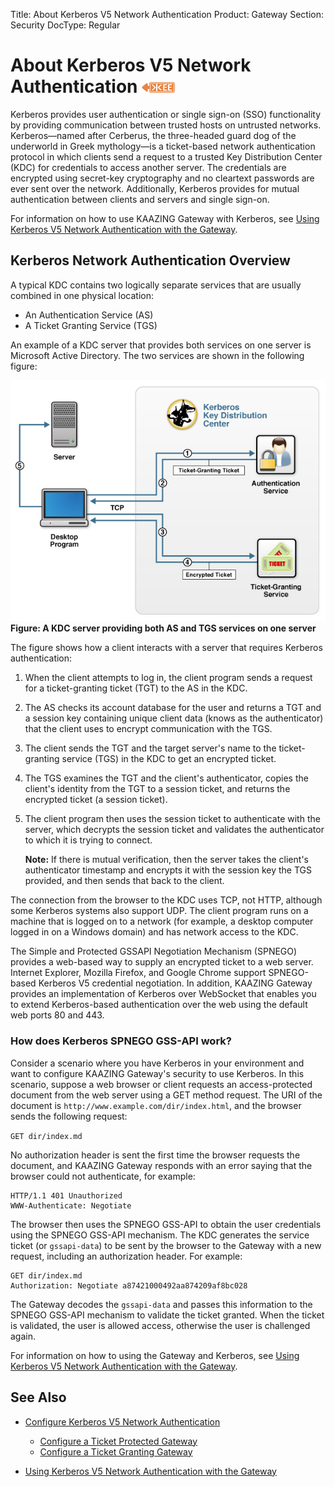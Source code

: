Title: About Kerberos V5 Network Authentication
Product: Gateway
Section: Security
DocType: Regular

About Kerberos V5 Network Authentication ![This feature is available in KAAZING Gateway - Enterprise Edition](../images/enterprise-feature.png)
=============================================================================================================

Kerberos provides user authentication or single sign-on (SSO) functionality by providing communication between trusted hosts on untrusted networks. Kerberos—named after Cerberus, the three-headed guard dog of the underworld in Greek mythology—is a ticket-based network authentication protocol in which clients send a request to a trusted <a name="kdc"></a>Key Distribution Center (KDC) for credentials to access another server. The credentials are encrypted using secret-key cryptography and no cleartext passwords are ever sent over the network. Additionally, Kerberos provides for mutual authentication between clients and servers and single sign-on.

For information on how to use KAAZING Gateway with Kerberos, see [Using Kerberos V5 Network Authentication with the Gateway](u_kerberos_configure.md).

Kerberos Network Authentication Overview
------------------------------------------------------------------------

A typical KDC contains two logically separate services that are usually combined in one physical location:

-   An Authentication Service (AS)
-   A Ticket Granting Service (TGS)

An example of a KDC server that provides both services on one server is Microsoft Active Directory. The two services are shown in the following figure:

![A KDC server providing both AS and TGS services on one server](../images/f-kerberos5-model-web.jpg)
**Figure: A KDC server providing both AS and TGS services on one server**

The figure shows how a client interacts with a server that requires Kerberos authentication:

1.  When the client attempts to log in, the client program sends a request for a ticket-granting ticket (TGT) to the AS in the KDC.
2.  The AS checks its account database for the user and returns a TGT and a session key containing unique client data (knows as the authenticator) that the client uses to encrypt communication with the TGS.
3.  The client sends the TGT and the target server's name to the ticket-granting service (TGS) in the KDC to get an encrypted ticket.
4.  The TGS examines the TGT and the client's authenticator, copies the client's identity from the TGT to a session ticket, and returns the encrypted ticket (a session ticket).
5.  The client program then uses the session ticket to authenticate with the server, which decrypts the session ticket and validates the authenticator to which it is trying to connect.

    **Note:** If there is mutual verification, then the server takes the client's authenticator timestamp and encrypts it with the session key the TGS provided, and then sends that back to the client.

The connection from the browser to the KDC uses TCP, not HTTP, although some Kerberos systems also support UDP. The client program runs on a machine that is logged on to a network (for example, a desktop computer logged in on a Windows domain) and has network access to the KDC.

The Simple and Protected GSSAPI Negotiation Mechanism (SPNEGO) provides a web-based way to supply an encrypted ticket to a web server. Internet Explorer, Mozilla Firefox, and Google Chrome support SPNEGO-based Kerberos V5 credential negotiation. In addition, KAAZING Gateway provides an implementation of Kerberos over WebSocket that enables you to extend Kerberos-based authentication over the web using the default web ports 80 and 443.

### How does Kerberos SPNEGO GSS-API work?

Consider a scenario where you have Kerberos in your environment and want to configure KAAZING Gateway's security to use Kerberos. In this scenario, suppose a web browser or client requests an access-protected document from the web server using a GET method request. The URI of the document is `http://www.example.com/dir/index.html`, and the browser sends the following request:

`GET dir/index.md`

No authorization header is sent the first time the browser requests the document, and KAAZING Gateway responds with an error saying that the browser could not authenticate, for example:

```
HTTP/1.1 401 Unauthorized
WWW-Authenticate: Negotiate
```

The browser then uses the SPNEGO GSS-API to obtain the user credentials using the SPNEGO GSS-API mechanism. The KDC generates the service ticket (or `gssapi-data`) to be sent by the browser to the Gateway with a new request, including an authorization header. For example:

```
GET dir/index.md
Authorization: Negotiate a87421000492aa874209af8bc028
```

The Gateway decodes the `gssapi-data` and passes this information to the SPNEGO GSS-API mechanism to validate the ticket granted. When the ticket is validated, the user is allowed access, otherwise the user is challenged again.

For information on how to using the Gateway and Kerberos, see [Using Kerberos V5 Network Authentication with the Gateway](u_kerberos_configure.md).

See Also
------------------------------

-   [Configure Kerberos V5 Network Authentication](o_auth_configure.md)
    -   [Configure a Ticket Protected Gateway](p_kerberos_configure_ticket_protected_gateway.md)
    -   [Configure a Ticket Granting Gateway](p_kerberos_configure_ticket_granting_gateway.md)

-   [Using Kerberos V5 Network Authentication with the Gateway](u_kerberos_configure.md)
